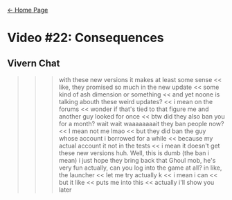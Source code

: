 [← Home Page](../README.md#4-chat-messages)

# Video #22: Consequences
## Vivern Chat
> >> with these new versions it makes at least some sense
> << like, they promised so much in the new update
> << some kind of ash dimension or something
> << and yet noone is talking abouth these weird updates?
> << i mean on the forums
> << wonder if that's tied to that figure me and another guy looked for once
> << btw did they also ban you for a month?
> >> wait wait waaaaaaaait
> >> they ban people now?
> << I mean not me lmao
> << but they did ban the guy whose account i borrowed for a while
> << because my actual account it not in the tests
> << i mean it doesn't get these new versions
> >> huh. Well, this is dumb (the ban i mean)
> >> i just hope they bring back that Ghoul mob, he's very fun
> >> actually, can you log into the game at all? in like, the launcher
> << let me try actually
> >> k 
> << i mean i can
> << but it like
> << puts me into this
> << actually i'll show you later
